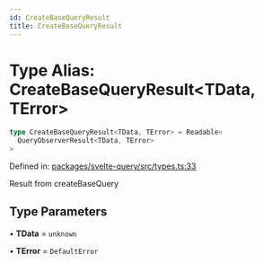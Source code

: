 ```yaml
---
id: CreateBaseQueryResult
title: CreateBaseQueryResult
---
```


<!-- DO NOT EDIT: this page is autogenerated from the type comments -->

# Type Alias: CreateBaseQueryResult\<TData, TError\>

```ts
type CreateBaseQueryResult<TData, TError> = Readable<
  QueryObserverResult<TData, TError>
>
```

Defined in: [packages/svelte-query/src/types.ts:33](https://github.com/TanStack/query/blob/main/packages/svelte-query/src/types.ts#L33)

Result from createBaseQuery

## Type Parameters

• **TData** = `unknown`

• **TError** = `DefaultError`

